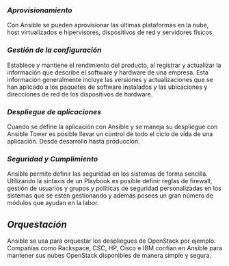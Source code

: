 ### *Aprovisionamiento*

Con Ansible se pueden aprovisionar las últimas plataformas en la nube, host virtualizados e hipervisores, dispositivos de red y servidores físicos.

### *Gestión de la configuración*

Establece y mantiene el rendimiento del producto, al registrar y actualizar la información que describe el software y hardware de una empresa. Esta información generalmente incluye las versiones y actualizaciones que se han aplicado a los paquetes de software instalados y las ubicaciones y direcciones de red de los dispositivos de hardware.

### *Despliegue de aplicaciones*

Cuando se define la aplicación con Ansible y se maneja su despliegue con Ansible Tower es posible llevar un control de todo el ciclo de vida de una aplicación. Desde desarrollo hasta producción.

### *Seguridad y Cumplimiento*

Ansible permite definir las seguridad en los sistemas de forma sencilla. Utilizando la sintaxis de un Playbook es posible definir reglas de firewall, gestión de usuarios y grupos y políticas de seguridad personalizadas en los sistemas que se estén gestionando y además posees un gran número de módulos que ayudan en la labor.

## *Orquestación*​

Ansible se usa para orquestar los despliegues de OpenStack por ejemplo. Compañías como Rackspace, CSC, HP, Cisco e IBM confían en Ansible para mantener sus nubes OpenStack disponibles de manera simple y segura. 
